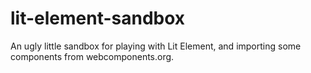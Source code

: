 # lit-element-sandbox
An ugly little sandbox for playing with Lit Element, and importing some components from webcomponents.org.
